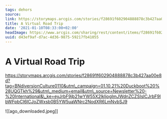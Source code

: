 ```yaml
---
tags: dehors
source:
link: https://storymaps.arcgis.com/stories/f28691f602904888878c3b427aa00e8d?tag=BNdiversionCulture0110&utm\_campaign=01.10.21%20Duckboot%20%28UQGTkh%29&utm\_medium=email&utm\_source=Newsletter%20-%20International&\_ke=eyJrbF9jb21wYW55X2lkIjogImJWdnZCZSIsICJrbF9lbWFpbCI6ICJoZWxsb0B5YW5uaWNrc2NodXR6LmNvbSJ9
title: A Virtual Road Trip
date: '2021-01-10T08:33:00+02:00'
headImage: https://www.arcgis.com/sharing/rest/content/items/f28691f602904888878c3b427aa00e8d/info/thumbnail/ago_downloaded.jpg/?w=400
uuid: d43ef9af-d7ac-4d36-9875-59217fb41055
---
```


# A Virtual Road Trip
https://storymaps.arcgis.com/stories/f28691f602904888878c3b427aa00e8d?tag=BNdiversionCulture0110&utm\_campaign=01.10.21%20Duckboot%20%28UQGTkh%29&utm\_medium=email&utm\_source=Newsletter%20-%20International&\_ke=eyJrbF9jb21wYW55X2lkIjogImJWdnZCZSIsICJrbF9lbWFpbCI6ICJoZWxsb0B5YW5uaWNrc2NodXR6LmNvbSJ9

![[ago_downloaded.jpeg]]
